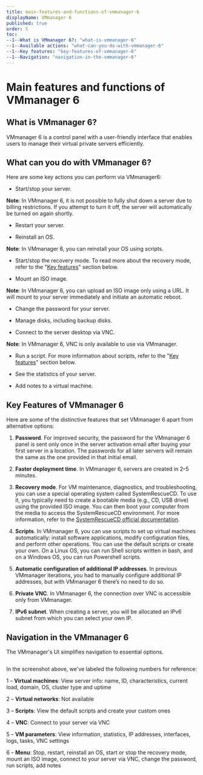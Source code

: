 ```yaml
---
title: main-features-and-functions-of-vmmanager-6
displayName: VMmanager 6
published: true
order: 5
toc:
--1--What is VMmanager 6?: "what-is-vmmanager-6"
--1--Available actions: "what-can-you-do-with-vmmanager-6"
--1--Key features: "key-features-of-vmmanager-6"
--1--Navigation: "navigation-in-the-vmmanager-6"
---
```

# Main features and functions of VMmanager 6

## What is VMmanager 6?

VMmanager 6 is a control panel with a user-friendly interface that enables users to manage their virtual private servers efficiently.

## What can you do with VMmanager 6?

Here are some key actions you can perform via VMmanager6:

- Start/stop your server. 

**Note**: In VMmanager 6, it is not possible to fully shut down a server due to billing restrictions. If you attempt to turn it off, the server will automatically be turned on again shortly.

- Restart your server.

- Reinstall an OS. 

**Note**: In VMmanager 6, you can reinstall your OS using scripts.

- Start/stop the recovery mode. To read more about the recovery mode, refer to the "<a href="https://gcore.com/docs/hosting/virtual-servers/manage/main-features-and-functions-of-vmmanager-6#key-features-of-vmmanager-6">Key features</a>" section below.

- Mount an ISO image.

**Note**: In VMmanager 6, you can upload an ISO image only using a URL. It will mount to your server immediately and initiate an automatic reboot.

- Change the password for your server.

- Manage disks, including backup disks.

- Connect to the server desktop via VNC. 

**Note**: In VMmanager 6, VNC is only available to use via VMmanager.

- Run a script. For more information about scripts, refer to the "<a href="https://gcore.com/docs/hosting/virtual-servers/manage/main-features-and-functions-of-vmmanager-6#key-features-of-vmmanager-6">Key features</a>" section below. 

- See the statistics of your server.

- Add notes to a virtual machine.

## Key Features of VMmanager 6

Here are some of the distinctive features that set VMmanager 6 apart from alternative options:

1. **Password**. For improved security, the password for the VMmanager 6 panel is sent only once in the server activation email after buying your first server in a location. The passwords for all later servers will remain the same as the one provided in that initial email.

2. **Faster deployment time**. In VMmanager 6, servers are created in 2–5 minutes.

3. **Recovery mode**. For VM maintenance, diagnostics, and troubleshooting, you can use a special operating system called SystemRescueCD. To use it, you typically need to create a bootable media (e.g., CD, USB drive) using the provided ISO image. You can then boot your computer from the media to access the SystemRescueCD environment. For more information, refer to the <a href="http://www.system-rescue-cd.org/manual/" target="_blank">SystemRescueCD official documentation</a>.

4. **Scripts**. In VMmanager 6, you can use scripts to set up virtual machines automatically: install software applications, modify configuration files, and perform other operations. You can use the default scripts or create your own. On a Linux OS, you can run Shell scripts written in bash, and on a Windows OS, you can run Powershell scripts.

5. **Automatic configuration of additional IP addresses**. In previous VMmanager iterations, you had to manually configure additional IP addresses, but with VMmanager 6 there’s no need to do so.

6. **Private VNC**. In VMmanager 6, the connection over VNC is accessible only from VMmanager.

7. **IPv6 subnet**. When creating a server, you will be allocated an IPv6 subnet from which you can select your own IP.

## Navigation in the VMmanager 6

The VMmanager's UI simplifies navigation to essential options. 

<img src="https://assets.gcore.pro/docs/hosting/virtual-servers/manage/vmmanager-6/1-navigation.jpg" alt=""> 

In the screenshot above, we've labeled the following numbers for reference:

1 – **Virtual machines**: View server info: name, ID, characteristics, current load, domain, OS, cluster type and uptime

2 – **Virtual networks**: Not available

3 – **Scripts**: View the default scripts and create your custom ones

4 – **VNC**: Connect to your server via VNC

5 – **VM parameters**: View information, statistics, IP addresses, interfaces, logs, tasks, VNC settings

6 – **Menu**: Stop, restart, reinstall an OS, start or stop the recovery mode, mount an ISO image, connect to your server via VNC, change the password, run scripts, add notes
